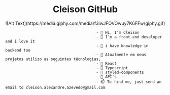<!---
--->
<div align="center">
<h1>Cleison GitHub</h1>
![Alt Text](https://media.giphy.com/media/f3iwJFOVOwuy7K6FFw/giphy.gif)
</div>

                                            
                                            - 👋 Hi, I’m Cleison
                                            - 👀 I’m a front-end developer and i love it
                                            - 🌱 i have knowledge in backend too
                                            - 💞️ Atualmente em meus projetos utilizo as seguintes técnologias,
                                            - 💞️ React
                                            - 💞️ Typescript
                                            - 💞️ styled-components
                                            - 💞️ API's
                                            - 📫 To find me, just send an email to cleison.alexandre.azevedo@gmail.com


